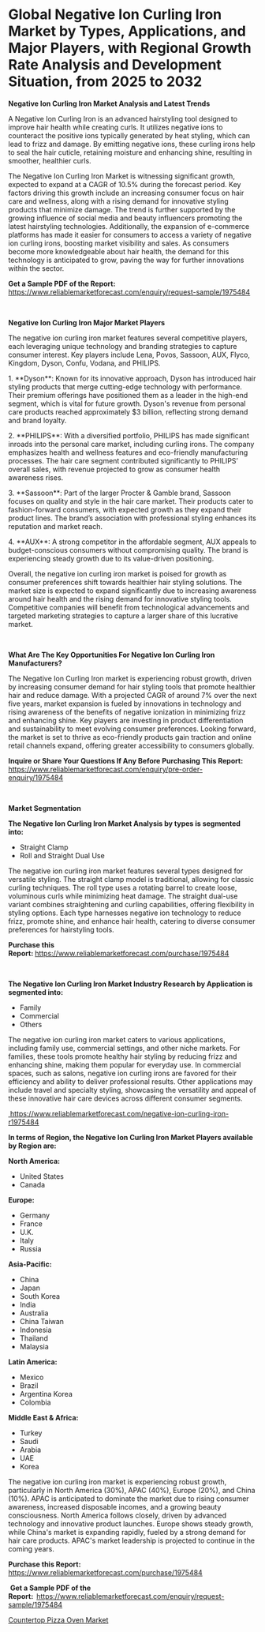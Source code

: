 <p><h1>Global Negative Ion Curling Iron Market by Types, Applications, and Major Players, with Regional Growth Rate Analysis and Development Situation, from 2025 to 2032</h1></p><p><strong>Negative Ion Curling Iron Market Analysis and Latest Trends</strong></p>
<p><p>A Negative Ion Curling Iron is an advanced hairstyling tool designed to improve hair health while creating curls. It utilizes negative ions to counteract the positive ions typically generated by heat styling, which can lead to frizz and damage. By emitting negative ions, these curling irons help to seal the hair cuticle, retaining moisture and enhancing shine, resulting in smoother, healthier curls.</p><p>The Negative Ion Curling Iron Market is witnessing significant growth, expected to expand at a CAGR of 10.5% during the forecast period. Key factors driving this growth include an increasing consumer focus on hair care and wellness, along with a rising demand for innovative styling products that minimize damage. The trend is further supported by the growing influence of social media and beauty influencers promoting the latest hairstyling technologies. Additionally, the expansion of e-commerce platforms has made it easier for consumers to access a variety of negative ion curling irons, boosting market visibility and sales. As consumers become more knowledgeable about hair health, the demand for this technology is anticipated to grow, paving the way for further innovations within the sector.</p></p>
<p><strong>Get a Sample PDF of the Report:&nbsp;</strong> <a href="https://www.reliablemarketforecast.com/enquiry/request-sample/1975484?utm_campaign=1893&utm_medium=2&utm_source=Github&utm_content=ia&utm_term=08022025&utm_id=negative-ion-curling-iron">https://www.reliablemarketforecast.com/enquiry/request-sample/1975484</a></p>
<p>&nbsp;</p>
<p><strong>Negative Ion Curling Iron Major Market Players</strong></p>
<p><p>The negative ion curling iron market features several competitive players, each leveraging unique technology and branding strategies to capture consumer interest. Key players include Lena, Povos, Sassoon, AUX, Flyco, Kingdom, Dyson, Confu, Vodana, and PHILIPS.</p><p>1. **Dyson**: Known for its innovative approach, Dyson has introduced hair styling products that merge cutting-edge technology with performance. Their premium offerings have positioned them as a leader in the high-end segment, which is vital for future growth. Dyson's revenue from personal care products reached approximately $3 billion, reflecting strong demand and brand loyalty.</p><p>2. **PHILIPS**: With a diversified portfolio, PHILIPS has made significant inroads into the personal care market, including curling irons. The company emphasizes health and wellness features and eco-friendly manufacturing processes. The hair care segment contributed significantly to PHILIPS’ overall sales, with revenue projected to grow as consumer health awareness rises.</p><p>3. **Sassoon**: Part of the larger Procter & Gamble brand, Sassoon focuses on quality and style in the hair care market. Their products cater to fashion-forward consumers, with expected growth as they expand their product lines. The brand’s association with professional styling enhances its reputation and market reach.</p><p>4. **AUX**: A strong competitor in the affordable segment, AUX appeals to budget-conscious consumers without compromising quality. The brand is experiencing steady growth due to its value-driven positioning.</p><p>Overall, the negative ion curling iron market is poised for growth as consumer preferences shift towards healthier hair styling solutions. The market size is expected to expand significantly due to increasing awareness around hair health and the rising demand for innovative styling tools. Competitive companies will benefit from technological advancements and targeted marketing strategies to capture a larger share of this lucrative market.</p></p>
<p>&nbsp;</p>
<p><strong>What Are The Key Opportunities For Negative Ion Curling Iron Manufacturers?</strong></p>
<p><p>The Negative Ion Curling Iron market is experiencing robust growth, driven by increasing consumer demand for hair styling tools that promote healthier hair and reduce damage. With a projected CAGR of around 7% over the next five years, market expansion is fueled by innovations in technology and rising awareness of the benefits of negative ionization in minimizing frizz and enhancing shine. Key players are investing in product differentiation and sustainability to meet evolving consumer preferences. Looking forward, the market is set to thrive as eco-friendly products gain traction and online retail channels expand, offering greater accessibility to consumers globally.</p></p>
<p><strong>Inquire or Share Your Questions If Any Before Purchasing This Report:</strong> <a href="https://www.reliablemarketforecast.com/enquiry/pre-order-enquiry/1975484?utm_campaign=1893&utm_medium=2&utm_source=Github&utm_content=ia&utm_term=08022025&utm_id=negative-ion-curling-iron">https://www.reliablemarketforecast.com/enquiry/pre-order-enquiry/1975484</a></p>
<p>&nbsp;</p>
<p><strong>Market Segmentation</strong></p>
<p><strong>The Negative Ion Curling Iron Market Analysis by types is segmented into:</strong></p>
<p><ul><li>Straight Clamp</li><li>Roll and Straight Dual Use</li></ul></p>
<p><p>The negative ion curling iron market features several types designed for versatile styling. The straight clamp model is traditional, allowing for classic curling techniques. The roll type uses a rotating barrel to create loose, voluminous curls while minimizing heat damage. The straight dual-use variant combines straightening and curling capabilities, offering flexibility in styling options. Each type harnesses negative ion technology to reduce frizz, promote shine, and enhance hair health, catering to diverse consumer preferences for hairstyling tools.</p></p>
<p><strong>Purchase this Report:&nbsp;</strong><a href="https://www.reliablemarketforecast.com/purchase/1975484?utm_campaign=1893&utm_medium=2&utm_source=Github&utm_content=ia&utm_term=08022025&utm_id=negative-ion-curling-iron">https://www.reliablemarketforecast.com/purchase/1975484</a></p>
<p>&nbsp;</p>
<p><strong>The Negative Ion Curling Iron Market Industry Research by Application is segmented into:</strong></p>
<p><ul><li>Family</li><li>Commercial</li><li>Others</li></ul></p>
<p><p>The negative ion curling iron market caters to various applications, including family use, commercial settings, and other niche markets. For families, these tools promote healthy hair styling by reducing frizz and enhancing shine, making them popular for everyday use. In commercial spaces, such as salons, negative ion curling irons are favored for their efficiency and ability to deliver professional results. Other applications may include travel and specialty styling, showcasing the versatility and appeal of these innovative hair care devices across different consumer segments.</p></p>
<p><a href="https://www.reliablemarketforecast.com/negative-ion-curling-iron-r1975484?utm_campaign=1893&utm_medium=2&utm_source=Github&utm_content=ia&utm_term=08022025&utm_id=negative-ion-curling-iron">&nbsp;https://www.reliablemarketforecast.com/negative-ion-curling-iron-r1975484</a></p>
<p><strong>In terms of Region, the Negative Ion Curling Iron Market Players available by Region are:</strong></p>
<p>
    <p> <strong> North America: </strong>
        <ul>
            <li>United States</li>
            <li>Canada</li>
        </ul>
        </p> 
    <p> <strong> Europe: </strong>
        <ul>
            <li>Germany</li>
            <li>France</li>
            <li>U.K.</li>
            <li>Italy</li>
            <li>Russia</li>
        </ul>
        </p> 
    <p> <strong> Asia-Pacific: </strong>
        <ul>
            <li>China</li>
            <li>Japan</li>
            <li>South Korea</li>
            <li>India</li>
            <li>Australia</li>
            <li>China Taiwan</li>
            <li>Indonesia</li>
            <li>Thailand</li>
            <li>Malaysia</li>
        </ul>
        </p> 
    <p> <strong> Latin America: </strong>
        <ul>
            <li>Mexico</li>
            <li>Brazil</li>
            <li>Argentina Korea</li>
            <li>Colombia</li>
        </ul>
        </p> 
    <p> <strong> Middle East & Africa: </strong>
        <ul>
            <li>Turkey</li>
            <li>Saudi</li>
            <li>Arabia</li>
            <li>UAE</li>
            <li>Korea</li>
        </ul>
    </p>
    </p>
<p><p>The negative ion curling iron market is experiencing robust growth, particularly in North America (30%), APAC (40%), Europe (20%), and China (10%). APAC is anticipated to dominate the market due to rising consumer awareness, increased disposable incomes, and a growing beauty consciousness. North America follows closely, driven by advanced technology and innovative product launches. Europe shows steady growth, while China's market is expanding rapidly, fueled by a strong demand for hair care products. APAC's market leadership is projected to continue in the coming years.</p></p>
<p><strong>Purchase this Report: </strong><a href="https://www.reliablemarketforecast.com/purchase/1975484?utm_campaign=1893&utm_medium=2&utm_source=Github&utm_content=ia&utm_term=08022025&utm_id=negative-ion-curling-iron">https://www.reliablemarketforecast.com/purchase/1975484</a></p>
<p>&nbsp;<strong>Get a Sample PDF of the Report:&nbsp;&nbsp;</strong><a href="https://www.reliablemarketforecast.com/enquiry/request-sample/1975484?utm_campaign=1893&utm_medium=2&utm_source=Github&utm_content=ia&utm_term=08022025&utm_id=negative-ion-curling-iron">https://www.reliablemarketforecast.com/enquiry/request-sample/1975484</a></p>
<p><strong></strong></p>
<p><p><a href="https://github.com/PeterParrish5/Market-Research-Report-List-7/blob/main/countertop-pizza-oven-market.md?utm_campaign=1893&utm_medium=2&utm_source=Github&utm_content=ia&utm_term=08022025&utm_id=negative-ion-curling-iron">Countertop Pizza Oven Market</a></p></p>